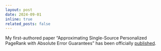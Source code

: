 ```yaml
---
layout: post
date: 2024-09-01
inline: true
related_posts: false
---
```


My first-authored paper “Approximating Single-Source Personalized PageRank with Absolute Error Guarantees” has been officially [published](https://ieeexplore.ieee.org/document/10471277/).

